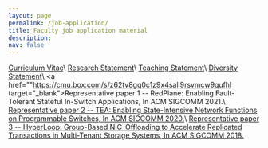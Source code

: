 ```yaml
---
layout: page
permalink: /job-application/
title: Faculty job application material
description:  
nav: false
---
```


<a href="https://cmu.box.com/s/r9mpjrucrd27zrgptu7sh56m9z289vba" target="_blank">Curriculum Vitae</a>\\
<a href="https://cmu.box.com/s/34373ze8qftsvg88l3hz9av04zjkpg29" target="_blank">Research Statement</a>\\
<a href="https://cmu.box.com/s/70ozwdx9dtiyojwjsnkc9ubadg7azpbm" target="_blank">Teaching Statement</a>\\
<a href="https://cmu.box.com/s/ksek1rnpojpep6kjbng9h1juhlayb897" target="_blank">Diversity Statement</a>\\
<a href=""https://cmu.box.com/s/z62tv8gq0c1z9x4sall9rsvmcw9qufhl target="_blank">Representative paper 1 -- RedPlane: Enabling Fault-Tolerant Stateful In-Switch Applications, In ACM SIGCOMM 2021.</a>\\
<a href="https://cmu.box.com/s/ngernc2255nx0dxo17g7ulx03wfgw5aq" target="_blank">Representative paper 2 -- TEA: Enabling State-Intensive Network Functions on Programmable Switches, In ACM SIGCOMM 2020.</a>\\
<a href="https://cmu.box.com/s/0xsy9f6icabcfgc0ot54utk1ey30jyuf" target="_blank">Representative paper 3 -- HyperLoop: Group-Based NIC-Offloading to Accelerate Replicated Transactions in Multi-Tenant Storage Systems, In ACM SIGCOMM 2018.</a>


